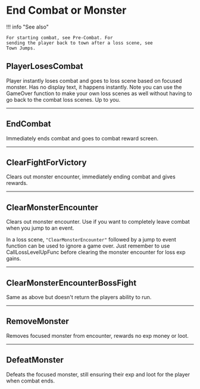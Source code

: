 # End Combat or Monster

!!! info "See also"

    For starting combat, see Pre-Combat. For
    sending the player back to town after a loss scene, see
    Town Jumps.

## PlayerLosesCombat

Player instantly loses combat and goes to loss scene based on focused
monster. Has no display text, it happens instantly. Note you can use the
GameOver function to make your own loss
scenes as well without having to go back to the combat loss scenes. Up
to you.

------------------------------------------------------------------------

## EndCombat

Immediately ends combat and goes to combat reward screen.

------------------------------------------------------------------------

## ClearFightForVictory

Clears out monster encounter, immediately ending combat and gives
rewards.

------------------------------------------------------------------------

## ClearMonsterEncounter

Clears out monster encounter. Use if you want to completely leave combat
when you jump to an event.

In a loss scene, `"ClearMonsterEncounter"` followed by a jump to event
function can be used to ignore a game over. Just remember to use
CallLossLevelUpFunc before clearing the
monster encounter for loss exp gains.

------------------------------------------------------------------------

## ClearMonsterEncounterBossFight

Same as above but doesn't return the players ability to run.

------------------------------------------------------------------------

## RemoveMonster

Removes focused monster from encounter, rewards no exp money or loot.

------------------------------------------------------------------------

## DefeatMonster

Defeats the focused monster, still ensuring their exp and loot for the
player when combat ends.
